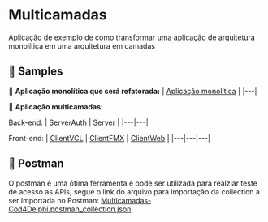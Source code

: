 # Multicamadas
Aplicação de exemplo de como transformar uma aplicação de arquitetura monolítica em uma arquitetura em camadas


## 🔶 Samples
🔸 **Aplicação monolítica que será refatorada:** 
| [Aplicação monolítica](Samples/Monolito) |
|---|

🔸 **Aplicação multicamadas:**

Back-end:
| [ServerAuth](Samples/Multicamadas/ServerAuth) | [Server](Samples/Multicamadas/Server) | 
|---|---|

Front-end:
| [ClientVCL](Samples/Multicamadas/ClientVCL) | [ClientFMX](Samples/Multicamadas/ClientFMX) | [ClientWeb](Samples/Multicamadas/ClientWeb) |
|---|---|---|

## 🔷 Postman
O postman é uma ótima ferramenta e pode ser utilizada para realziar teste de acesso as APIs, segue o link do arquivo para importação da collection a ser importada no Postman: [Multicamadas-Cod4Delphi.postman_collection.json](Extras/Multicamadas-Cod4Delphi.postman_collection.json)

